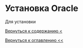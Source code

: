 
# Установка Oracle

Для установки 

[Вернуться к содержанию <](index.md)

[Вернуться к оглавлению <<](../index.md)
